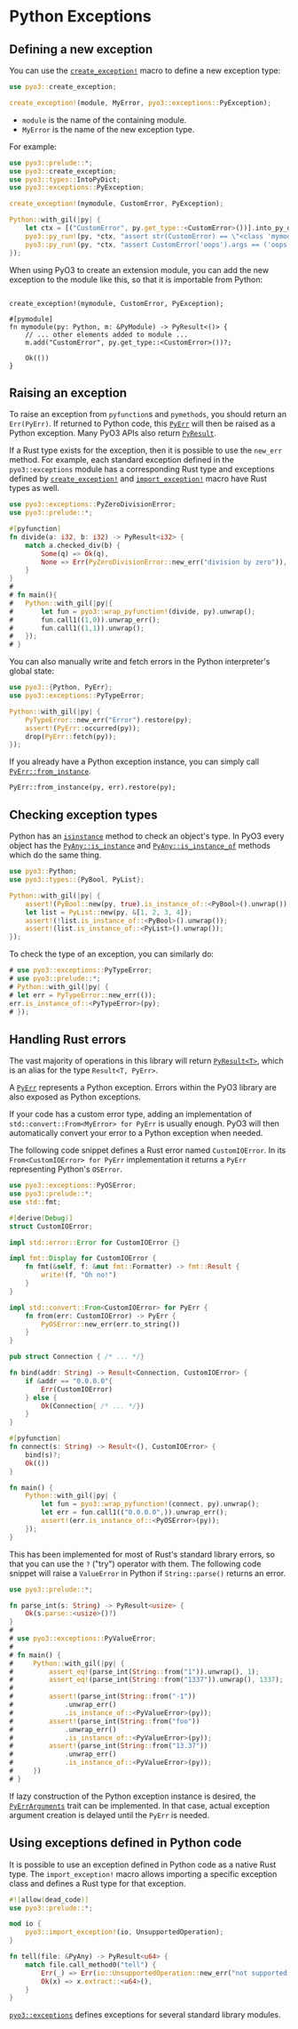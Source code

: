 # Python Exceptions

## Defining a new exception

You can use the [`create_exception!`] macro to define a new exception type:

```rust
use pyo3::create_exception;

create_exception!(module, MyError, pyo3::exceptions::PyException);
```

* `module` is the name of the containing module.
* `MyError` is the name of the new exception type.

For example:

```rust
use pyo3::prelude::*;
use pyo3::create_exception;
use pyo3::types::IntoPyDict;
use pyo3::exceptions::PyException;

create_exception!(mymodule, CustomError, PyException);

Python::with_gil(|py| {
    let ctx = [("CustomError", py.get_type::<CustomError>())].into_py_dict(py);
    pyo3::py_run!(py, *ctx, "assert str(CustomError) == \"<class 'mymodule.CustomError'>\"");
    pyo3::py_run!(py, *ctx, "assert CustomError('oops').args == ('oops',)");
});
```

When using PyO3 to create an extension module, you can add the new exception to
the module like this, so that it is importable from Python:

```rust,ignore

create_exception!(mymodule, CustomError, PyException);

#[pymodule]
fn mymodule(py: Python, m: &PyModule) -> PyResult<()> {
    // ... other elements added to module ...
    m.add("CustomError", py.get_type::<CustomError>())?;

    Ok(())
}

```

## Raising an exception

To raise an exception from `pyfunction`s and `pymethods`, you should return an `Err(PyErr)`.
If returned to Python code, this [`PyErr`] will then be raised as a Python exception. Many PyO3 APIs also return [`PyResult`].

If a Rust type exists for the exception, then it is possible to use the `new_err` method.
For example, each standard exception defined in the `pyo3::exceptions` module
has a corresponding Rust type and exceptions defined by [`create_exception!`] and [`import_exception!`] macro have Rust types as well.

```rust
use pyo3::exceptions::PyZeroDivisionError;
use pyo3::prelude::*;

#[pyfunction]
fn divide(a: i32, b: i32) -> PyResult<i32> {
    match a.checked_div(b) {
        Some(q) => Ok(q),
        None => Err(PyZeroDivisionError::new_err("division by zero")),
    }
}
#
# fn main(){
# 	Python::with_gil(|py|{
# 		let fun = pyo3::wrap_pyfunction!(divide, py).unwrap();
# 		fun.call1((1,0)).unwrap_err();
# 		fun.call1((1,1)).unwrap();
# 	});
# }
```

You can also manually write and fetch errors in the Python interpreter's global state:

```rust
use pyo3::{Python, PyErr};
use pyo3::exceptions::PyTypeError;

Python::with_gil(|py| {
    PyTypeError::new_err("Error").restore(py);
    assert!(PyErr::occurred(py));
    drop(PyErr::fetch(py));
});
```

If you already have a Python exception instance, you can simply call [`PyErr::from_instance`].

```rust,ignore
PyErr::from_instance(py, err).restore(py);
```


## Checking exception types

Python has an [`isinstance`](https://docs.python.org/3/library/functions.html#isinstance) method to check an object's type.
In PyO3 every object has the [`PyAny::is_instance`] and [`PyAny::is_instance_of`] methods which do the same thing.

```rust
use pyo3::Python;
use pyo3::types::{PyBool, PyList};

Python::with_gil(|py| {
    assert!(PyBool::new(py, true).is_instance_of::<PyBool>().unwrap());
    let list = PyList::new(py, &[1, 2, 3, 4]);
    assert!(!list.is_instance_of::<PyBool>().unwrap());
    assert!(list.is_instance_of::<PyList>().unwrap());
});
```

To check the type of an exception, you can similarly do:

```rust
# use pyo3::exceptions::PyTypeError;
# use pyo3::prelude::*;
# Python::with_gil(|py| {
# let err = PyTypeError::new_err(());
err.is_instance_of::<PyTypeError>(py);
# });
```

## Handling Rust errors

The vast majority of operations in this library will return
[`PyResult<T>`]({{#PYO3_DOCS_URL}}/pyo3/prelude/type.PyResult.html),
which is an alias for the type `Result<T, PyErr>`.

A [`PyErr`] represents a Python exception. Errors within the PyO3 library are also exposed as
Python exceptions.

If your code has a custom error type, adding an implementation of `std::convert::From<MyError> for PyErr` 
is usually enough. PyO3 will then automatically convert your error to a Python exception when needed.

The following code snippet defines a Rust error named `CustomIOError`. In its `From<CustomIOError> for PyErr`
implementation it returns a `PyErr` representing Python's `OSError`.

```rust
use pyo3::exceptions::PyOSError;
use pyo3::prelude::*;
use std::fmt;

#[derive(Debug)]
struct CustomIOError;

impl std::error::Error for CustomIOError {}

impl fmt::Display for CustomIOError {
    fn fmt(&self, f: &mut fmt::Formatter) -> fmt::Result {
        write!(f, "Oh no!")
    }
}

impl std::convert::From<CustomIOError> for PyErr {
    fn from(err: CustomIOError) -> PyErr {
        PyOSError::new_err(err.to_string())
    }
}

pub struct Connection { /* ... */}

fn bind(addr: String) -> Result<Connection, CustomIOError> {
    if &addr == "0.0.0.0"{
        Err(CustomIOError)
    } else {
        Ok(Connection{ /* ... */})
    }
}

#[pyfunction]
fn connect(s: String) -> Result<(), CustomIOError> {
    bind(s)?;
    Ok(())
}

fn main() {
    Python::with_gil(|py| {
        let fun = pyo3::wrap_pyfunction!(connect, py).unwrap();
        let err = fun.call1(("0.0.0.0",)).unwrap_err();
        assert!(err.is_instance_of::<PyOSError>(py));
    });
}
```

This has been implemented for most of Rust's standard library errors, so that you can use the `?`
("try") operator with them. The following code snippet will raise a `ValueError` in Python if 
`String::parse()` returns an error.

```rust
use pyo3::prelude::*;

fn parse_int(s: String) -> PyResult<usize> {
    Ok(s.parse::<usize>()?)
}
#
# use pyo3::exceptions::PyValueError;
#
# fn main() {
#     Python::with_gil(|py| {
#         assert_eq!(parse_int(String::from("1")).unwrap(), 1);
#         assert_eq!(parse_int(String::from("1337")).unwrap(), 1337);
#
#         assert!(parse_int(String::from("-1"))
#             .unwrap_err()
#             .is_instance_of::<PyValueError>(py));
#         assert!(parse_int(String::from("foo"))
#             .unwrap_err()
#             .is_instance_of::<PyValueError>(py));
#         assert!(parse_int(String::from("13.37"))
#             .unwrap_err()
#             .is_instance_of::<PyValueError>(py));
#     })
# }
```

If lazy construction of the Python exception instance is desired, the
[`PyErrArguments`]({{#PYO3_DOCS_URL}}/pyo3/trait.PyErrArguments.html)
trait can be implemented. In that case, actual exception argument creation is delayed
until the `PyErr` is needed.

## Using exceptions defined in Python code

It is possible to use an exception defined in Python code as a native Rust type.
The `import_exception!` macro allows importing a specific exception class and defines a Rust type
for that exception.

```rust
#![allow(dead_code)]
use pyo3::prelude::*;

mod io {
    pyo3::import_exception!(io, UnsupportedOperation);
}

fn tell(file: &PyAny) -> PyResult<u64> {
    match file.call_method0("tell") {
        Err(_) => Err(io::UnsupportedOperation::new_err("not supported: tell")),
        Ok(x) => x.extract::<u64>(),
    }
}

```

[`pyo3::exceptions`]({{#PYO3_DOCS_URL}}/pyo3/exceptions/index.html)
defines exceptions for several standard library modules.

[`create_exception!`]: {{#PYO3_DOCS_URL}}/pyo3/macro.create_exception.html
[`import_exception!`]: {{#PYO3_DOCS_URL}}/pyo3/macro.import_exception.html

[`PyErr`]: {{#PYO3_DOCS_URL}}/pyo3/struct.PyErr.html
[`PyResult`]: {{#PYO3_DOCS_URL}}/pyo3/type.PyResult.html
[`PyErr::from_instance`]: {{#PYO3_DOCS_URL}}/pyo3/struct.PyErr.html#method.from_instance
[`PyAny::is_instance`]: {{#PYO3_DOCS_URL}}/pyo3/struct.PyAny.html#method.is_instance
[`PyAny::is_instance_of`]: {{#PYO3_DOCS_URL}}/pyo3/struct.PyAny.html#method.is_instance_of
